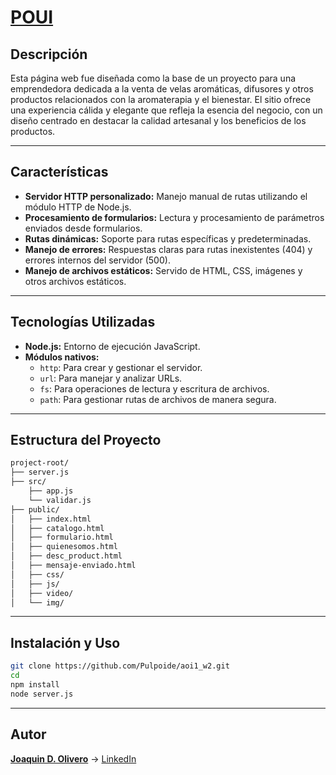 # [POUI](https://poui.netlify.app/)

## Descripción
Esta página web fue diseñada como la base de un proyecto para una emprendedora dedicada a la venta de velas aromáticas, difusores y otros productos relacionados con la aromaterapia y el bienestar. El sitio ofrece una experiencia cálida y elegante que refleja la esencia del negocio, con un diseño centrado en destacar la calidad artesanal y los beneficios de los productos.

---

## Características

- **Servidor HTTP personalizado:** Manejo manual de rutas utilizando el módulo HTTP de Node.js.
- **Procesamiento de formularios:** Lectura y procesamiento de parámetros enviados desde formularios.
- **Rutas dinámicas:** Soporte para rutas específicas y predeterminadas.
- **Manejo de errores:** Respuestas claras para rutas inexistentes (404) y errores internos del servidor (500).
- **Manejo de archivos estáticos:** Servido de HTML, CSS, imágenes y otros archivos estáticos.

---

## Tecnologías Utilizadas

- **Node.js:** Entorno de ejecución JavaScript.
- **Módulos nativos:**
  - `http`: Para crear y gestionar el servidor.
  - `url`: Para manejar y analizar URLs.
  - `fs`: Para operaciones de lectura y escritura de archivos.
  - `path`: Para gestionar rutas de archivos de manera segura.

---

## Estructura del Proyecto

```bash
project-root/
├── server.js 
├── src/
    ├── app.js
    └── validar.js                
├── public/             
│   ├── index.html      
│   ├── catalogo.html   
│   ├── formulario.html 
│   ├── quienesomos.html 
│   ├── desc_product.html
│   ├── mensaje-enviado.html
│   ├── css/    
│   ├── js/    
│   ├── video/    
│   └── img/                        
```

---

## Instalación y Uso

   ```bash
   git clone https://github.com/Pulpoide/aoi1_w2.git
   cd
   npm install
   node server.js
   ```

---

## Autor

[**Joaquin D. Olivero**](https://github.com/Pulpoide) -> 
[LinkedIn](https://www.linkedin.com/in/JoaquinOlivero)

